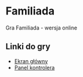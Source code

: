 # Familiada

Gra Familiada - wersja online

## Linki do gry

- [Ekran główny](index.html)
- [Panel kontrolera](controller.html)
